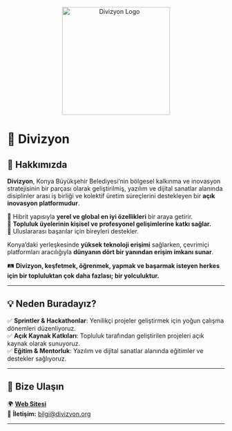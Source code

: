 <p align="center">
  <img src="https://i0.wp.com/www.divizyon.org/content/uploads/2024/03/Divizyon-logo.png?w=1170&ssl=1" alt="Divizyon Logo" width="250">
</p>

# 🌟 Divizyon  

## 🚀 Hakkımızda  

**Divizyon**, Konya Büyükşehir Belediyesi’nin bölgesel kalkınma ve inovasyon stratejisinin bir parçası olarak geliştirilmiş, yazılım ve dijital sanatlar alanında disiplinler arası iş birliği ve kolektif üretim süreçlerini destekleyen bir **açık inovasyon platformudur**.  

🔹 Hibrit yapısıyla **yerel ve global en iyi özellikleri** bir araya getirir.  
🔹 **Topluluk üyelerinin kişisel ve profesyonel gelişimlerine katkı sağlar.**  
🔹 Uluslararası başarılar için bireyleri destekler.  

Konya’daki yerleşkesinde **yüksek teknoloji erişimi** sağlarken, çevrimiçi platformları aracılığıyla **dünyanın dört bir yanından erişim imkanı sunar**.  

🛤️ **Divizyon, keşfetmek, öğrenmek, yapmak ve başarmak isteyen herkes için bir topluluktan çok daha fazlası; bir yolculuktur.**  

---

## 💡 Neden Buradayız?  

✅ **Sprintler & Hackathonlar**: Yenilikçi projeler geliştirmek için yoğun çalışma dönemleri düzenliyoruz.  
✅ **Açık Kaynak Katkıları**: Topluluk tarafından geliştirilen projeleri açık kaynak olarak sunuyoruz.  
✅ **Eğitim & Mentorluk**: Yazılım ve dijital sanatlar alanında eğitimler ve destekler sağlıyoruz.  

---

## 🔗 Bize Ulaşın  

🌍 **[Web Sitesi](https://www.divizyon.org)**  
📧 **İletişim:** bilgi@divizyon.org  

---

